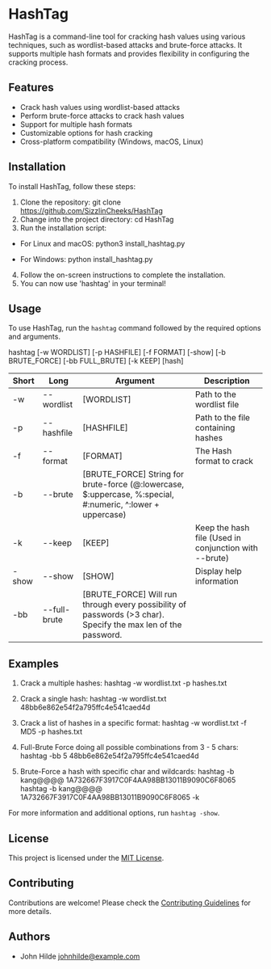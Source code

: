 # HashTag

HashTag is a command-line tool for cracking hash values using various techniques, such as wordlist-based attacks and brute-force attacks. It supports multiple hash formats and provides flexibility in configuring the cracking process.

## Features

- Crack hash values using wordlist-based attacks
- Perform brute-force attacks to crack hash values
- Support for multiple hash formats
- Customizable options for hash cracking
- Cross-platform compatibility (Windows, macOS, Linux)

## Installation

To install HashTag, follow these steps:

1. Clone the repository: git clone https://github.com/SizzlinCheeks/HashTag
2. Change into the project directory: cd HashTag
3. Run the installation script:

  - For Linux and macOS: python3 install_hashtag.py
   
  - For Windows: python install_hashtag.py

4. Follow the on-screen instructions to complete the installation.
5. You can now use 'hashtag' in your terminal!

## Usage

To use HashTag, run the `hashtag` command followed by the required options and arguments.

hashtag [-w WORDLIST] [-p HASHFILE] [-f FORMAT] [-show] [-b BRUTE_FORCE] [-bb FULL_BRUTE] [-k KEEP] [hash]

| Short | Long         | Argument    | Description                                                      
|-------|--------------|-------------|------------------------------------------------------------------
| -w    | --wordlist   | [WORDLIST]  | Path to the wordlist file                                        
| -p    | --hashfile   | [HASHFILE]  | Path to the file containing hashes                               
| -f    | --format     | [FORMAT]    | The Hash format to crack                                         
| -b    | --brute      | [BRUTE_FORCE] String for brute-force (@:lowercase, $:uppercase, %:special, #:numeric, ^:lower + uppercase) |
| -k    | --keep       | [KEEP]      | Keep the hash file (Used in conjunction with --brute)            
| -show | --show       | [SHOW]      | Display help information                                         
| -bb   | --full-brute | [BRUTE_FORCE] Will run through every possibility of passwords (>3 char). Specify the max len of the password.


## Examples

1. Crack a multiple hashes:
   hashtag -w wordlist.txt -p hashes.txt
   
2. Crack a single hash:
   hashtag -w wordlist.txt 48bb6e862e54f2a795ffc4e541caed4d

3. Crack a list of hashes in a specific format:
   hashtag -w wordlist.txt -f MD5 -p hashes.txt

4. Full-Brute Force doing all possible combinations from 3 - 5 chars:
   hashtag -bb 5 48bb6e862e54f2a795ffc4e541caed4d

6. Brute-Force a hash with specific char and wildcards:
   hashtag -b kang@@@@ 1A732667F3917C0F4AA98BB13011B9090C6F8065
   hashtag -b kang@@@@ 1A732667F3917C0F4AA98BB13011B9090C6F8065 -k

For more information and additional options, run `hashtag -show`.

## License

This project is licensed under the [MIT License](LICENSE).

## Contributing

Contributions are welcome! Please check the [Contributing Guidelines](CONTRIBUTING.md) for more details.

## Authors

- John Hilde <johnhilde@example.com>








